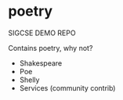 poetry
======

SIGCSE DEMO REPO

Contains poetry, why not?

* Shakespeare
* Poe
* Shelly
* Services (community contrib)
